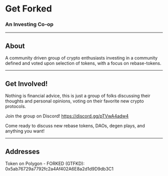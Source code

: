 # Get Forked
### An Investing Co-op

---

## About  
A community driven group of crypto enthusiasts investing in a community defined and voted upon selection of tokens, with a focus on rebase-tokens.  

---

## Get Involved!
Nothing is financial advice, this is just a group of folks discussing their thoughts and personal opinions, voting on their favorite new crypto protocols.  

Join the group on Discord! https://discord.gg/pTVwA4adw4  

Come ready to discuss new rebase tokens, DAOs, degen plays, and anything you want!  

---

## Addresses

Token on Polygon - FORKED (GTFKD): 0x5ab76729a7792fc2a4Af402A6E8a2d1d9D9db3C1